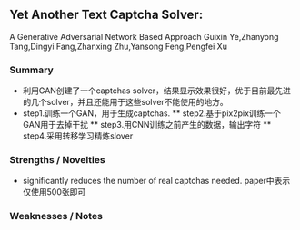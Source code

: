 ## Yet Another Text Captcha Solver:
A Generative Adversarial Network Based Approach
Guixin Ye,Zhanyong Tang,Dingyi Fang,Zhanxing Zhu,Yansong Feng,Pengfei Xu
### Summary
* 利用GAN创建了一个captchas solver，结果显示效果很好，优于目前最先进的几个solver，并且还能用于这些solver不能使用的地方。
* step1.训练一个GAN，用于生成captchas.
** step2.基于pix2pix训练一个GAN用于去掉干扰
** step3.用CNN训练之前产生的数据，输出字符
** step4.采用转移学习精炼slover
### Strengths / Novelties
* significantly reduces the number of real captchas needed. paper中表示仅使用500张即可
### Weaknesses / Notes
